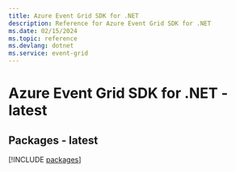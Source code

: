 ```yaml
---
title: Azure Event Grid SDK for .NET
description: Reference for Azure Event Grid SDK for .NET
ms.date: 02/15/2024
ms.topic: reference
ms.devlang: dotnet
ms.service: event-grid
---
```

# Azure Event Grid SDK for .NET - latest
## Packages - latest
[!INCLUDE [packages](event-grid-index.md)]